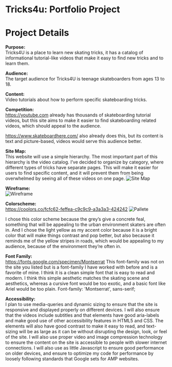 # Tricks4u: Portfolio Project

# **Project Details**
**Purpose:**<br/>
Tricks4U is a place to learn new skating tricks, it has a catalog of informational tutorial-like videos that make it easy to find new tricks and to learn them.

**Audience:**<br/>
The target audience for Tricks4U is teenage skateboarders from ages 13 to 18.

**Content:**<br/>
Video tutorials about how to perform specific skateboarding tricks.

**Competition:**<br/>
https://youtube.com already has thousands of skateboarding tutorial videos, but this site aims to make it easier to find skateboarding related videos, which should appeal to the audience.

https://www.skateboardhere.com/ also already does this, but its content is text and picture-based, videos would serve this audience better.

**Site Map:**<br/>
This website will use a simple hierarchy. The most important part of this hierarchy is the video catalog. I’ve decided to organize by category, where different types of tricks have separate pages. This will make it easier for users to find specific content, and it will prevent them from being overwhelmed by seeing all of these videos on one page. 
![Site Map](https://i.imgur.com/mRF3sT2.png)

**Wireframe:**<br/>
![Wireframe](https://i.imgur.com/NuCBlsp.png)

**Colorscheme:**<br/>
https://coolors.co/fcfc62-feffea-c9c9c9-a3a3a3-424242
![Pallete](https://i.imgur.com/3nnMvJx.png)

I chose this color scheme because the grey’s give a concrete feal, something that will be appealing to the urban environment skaters are often in. And I chose the light yellow as my accent color because it is a bright color that will make things contrast and pop better, but also because it reminds me of the yellow stripes in roads, which would be appealing to my audience, because of the environment they’re often in.

**Font Family:**<br/>
https://fonts.google.com/specimen/Montserrat
This font-family was not on the site you listed but is a font-family I have worked with before and is a favorite of mine. I think it is a clean simple font that is easy to read and modern. I think this simple aesthetic matches the skating scene and aesthetics, whereas a cursive font would be too exotic, and a basic font like Ariel would be too plain.
Font-family: 'Montserrat', sans-serif;


**Accessibility:**<br/>
I plan to use media-queries and dynamic sizing to ensure that the site is responsive and displayed properly on different devices. I will also ensure that the videos include subtitles and that elements have good aria-labels and make good use of other accessibility features in HTML5 and CSS. The elements will also have good contrast to make it easy to read, and text-sizing will be as large as it can be without disrupting the design, look, or feel of the site. I will also use proper video and image compression technology to ensure the content on the site is accessible to people with slower internet connections. I will also use as little Javascript to ensure good performance on older devices, and ensure to optimize my code for performance by loosely following standards that Google sets for AMP websites.
